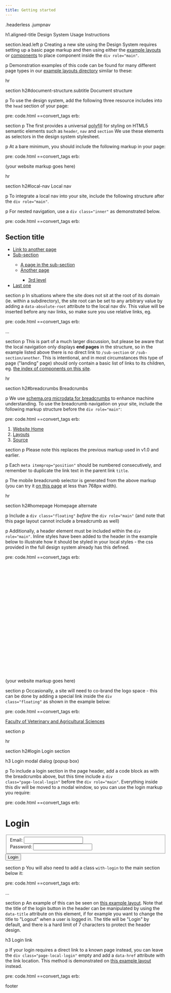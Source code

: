```yaml
---
title: Getting started
---
```

.headerless
.jumpnav

h1.aligned-title Design System Usage Instructions

section.lead.left
  p Creating a new site using the Design System requires setting up a basic page markup and then using either the <a href="/layouts">example layouts</a> or <a href="/components">components</a> to place component inside the <code>div role="main"</code>.

p Demonstration examples of this code can be found for many different page types in our <a href="/layouts">example layouts directory</a> similar to these:

hr

section
  h2#document-structure.subtitle Document structure

  p To use the design system, add the following three resource includes into the <code>head</code> section of your page:

pre: code.html
  ==convert_tags
    erb:
      <!--[if lt IE 9]><script src="//oss.maxcdn.com/libs/html5shiv/3.7.0/html5shiv.js"></script><![endif]-->
      <link rel="stylesheet" href="//d2h9b02ioca40d.cloudfront.net/<%=opts[:version]%>/uom.css">
      <script src="//d2h9b02ioca40d.cloudfront.net/<%=opts[:version]%>/uom.js"></script>

section
  p The first provides a universal <abbr title="Reproduce modern functionality in older browser">polyfill</abbr> for styling on HTML5 semantic elements such as <code>header</code>, <code>nav</code> and <code>section</code> We use these elements as selectors in the design system stylesheet.

  p At a bare minimum, you should include the following markup in your page:

pre: code.html
  ==convert_tags
    erb:
      <!DOCTYPE html>
      <html lang="en" class="no-js">
      <head>
        <meta charset="utf-8" />
        <meta content="width=device-width, initial-scale=1.0" name="viewport" />
        <meta content="IE=edge" http-equiv="X-UA-Compatible" />
        <title> (any page title) </title>
        <!--[if lt IE 9]><script src="//oss.maxcdn.com/libs/html5shiv/3.7.0/html5shiv.js"></script><![endif]-->
        <link rel="stylesheet" href="//d2h9b02ioca40d.cloudfront.net/<%=opts[:version]%>/uom.css">
        <script src="//d2h9b02ioca40d.cloudfront.net/<%=opts[:version]%>/uom.js"></script>
      </head>
      <body>
        <div class="uomcontent">
          <div class="page-inner">
            <div role="main">
              (your website markup goes here)
            </div>
          </div>
        </div>
      </body>
      </html>

hr

section
  h2#local-nav Local nav

  p To integrate a local nav into your site, include the following structure after the <code>div role="main"</code>.

  p For nested navigation, use a <code>div class="inner"</code> as demonstrated below.

pre: code.html
  ==convert_tags
    erb:
      <div class="no-js" id="sitemap" role="navigation">
        <h2>Section title</h2>
        <ul>
          <li>
            <a href="/another">Link to another page</a>
          </li>
          <li>
            <a href="/sub-section">Sub-section</a>
            <div class="inner">
              <ul>
                <li>
                  <a href="/sub-section/a-page">A page in the sub-section</a>
                </li>
                <li>
                  <a href="/sub-section/another">Another page</a>
                  <div class="inner">
                    <ul>
                      <li>
                        <a href="/sub-section/another/another">3rd level</a>
                      </li>
                    </ul>
                  </div>
                </li>
              </ul>
            </div>
          </li>
          <li><a href="/last-one">Last one</a></li>
        </ul>
      </div>

section
  p In situations where the site does not sit at the root of its domain (ie. within a subdirectory), the site root can be set to any arbitrary value by adding a <code>data-absolute-root</code> attribute to the local nav div. This value will be inserted before any nav links, so make sure you use relative links, eg.

pre: code.html
  ==convert_tags
    erb:
      <div class="no-js" id="sitemap" role="navigation" data-absolute-root="/sitehome">
      ...
      </div>

section
  p This is part of a much larger discussion, but please be aware that the local navigation only displays <strong>end pages</strong> in the structure, so in the example listed above there is no direct link to <code>/sub-section</code> or <code>/sub-section/another</code>. This is intentional, and in most circumstances this type of page ("landing" page) should only contain a basic list of links to its children, eg. <a href="/components">the index of components on this site</a>.

hr

section
  h2#breadcrumbs Breadcrumbs

  p We use <a href="http://schema.org/itemListElement">schema.org microdata for breadcrumbs</a> to enhance machine understanding. To use the breadcrumb navigation on your site, include the following markup structure before the <code>div role="main"</code>:

pre: code.html
  ==convert_tags
    erb:
      <ol class="page-local-history" itemscope="" itemtype="http://schema.org/BreadcrumbList">
        <li class="root" itemprop="itemListElement" itemscope="" itemtype="http://schema.org/ListItem">
          <a href="/" title="Website Home" itemprop="item">
            <span itemprop="name">Website Home</span>
          </a>
          <meta content="1" itemprop="position" />
        </li>
        <li itemprop="itemListElement" itemscope="" itemtype="http://schema.org/ListItem">
          <a href="/layouts" itemprop="item" title="Layouts">
            <span itemprop="name">Layouts</span>
          </a>
          <meta content="2" itemprop="position" />
        </li>
        <li class="last" itemprop="itemListElement" itemscope="" itemtype="http://schema.org/ListItem">
          <a href="" itemprop="item" title="Source">
            <span itemprop="name">Source</span>
          </a>
          <meta content="3" itemprop="position" />
        </li>
      </ol>

section
  p Please note this replaces the previous markup used in v1.0 and earlier.

  p Each <code>meta itemprop="position"</code> should be numbered consecutively, and remember to duplicate the link text in the parent link <code>title</code>.

  p The mobile breadcrumb selector is generated from the above markup (you can try it <a href="#top">on this page</a> at less than 768px width).

hr

section
  h2#homepage Homepage alternate

  p Include a <code>div class="floating"</code> *before* the <code>div role="main"</code> (and note that this page layout cannot include a breadcrumb as well)

  p Additionally, a header element must be included within the <code>div role="main"</code>. Inline styles have been added to the header in the example below to illustrate how it should be styled in your local styles - the css provided in the full design system already has this defined.

pre: code.html
  ==convert_tags
    erb:
      <div class="floating"></div>
      <div role="main">
        <header style="background-image:url(//d2h9b02ioca40d.cloudfront.net/templates/0.1/components/globals/bg-banner-2edd2279a97e316344e7831983ef6868.jpg);background-size:cover;min-height:300px"></header>
        (your website markup goes here)
      </div>

section
  p Occasionally, a site will need to co-brand the logo space - this can be done by adding a special link inside the <code>div class="floating"</code> as shown in the example below:

pre: code.html
  ==convert_tags
    erb:
      <div class="floating">
        <a class="page-header-home" href="/">Faculty of Veterinary and Agricultural Sciences</a>
      </div>

section
  p
    <img src="/assets/fvas-header.jpg" alt="">

hr

section
  h2#login Login section

  h3 Login modal dialog (popup box)

  p To include a login section in the page header, add a code block as with the breadcrumbs above, but this time include a <code>div class="page-local-login"</code> before the <code>div role="main"</code>. Everything inside this div will be moved to a modal window, so you can use the login markup you require:

pre: code.html
  ==convert_tags
    erb:
      <div class="page-local-login">
        <h1>
          Login
        </h1>
        <form action="" data-validate="" method="post">
          <fieldset>
            <div>
              <label data-required="true" for="f-email">Email: </label><input aria-required="true" data-error="Please enter a valid email." data-pattern="email" id="f-email" name="f[email]" type="email" />
            </div>
            <div>
              <label data-required="true" for="f-password">Password: </label><input aria-required="true" data-error="Please enter your password." id="f-password" name="f[password]" type="password" />
            </div>
          </fieldset>
          <footer>
            <input type="submit" value="Login" />
          </footer>
        </form>
      </div>

section
  p You will also need to add a class <code>with-login</code> to the main section below it:

pre: code.html
  ==convert_tags
    erb:
      <div role="main" class="with-login">
        ...

section
  p An example of this can be seen on <a href="/layouts/with-login">this example layout</a>. Note that the title of the login button in the header can be manipulated by using the <code>data-title</code> attribute on this element, if for example you want to change the title to "Logout" when a user is logged in. The title will be "Login" by default, and there is a hard limit of 7 characters to protect the header design.

  h3 Login link

  p If your login requires a direct link to a known page instead, you can leave the <code>div class="page-local-login"</code> empty and add a <code>data-href</code> attribute with the link location. This method is demonstrated on <a href="/layouts/with-login-link">this example layout</a> instead.

pre: code.html
  ==convert_tags
    erb:
      <div class="page-local-login" data-href="/login"></div>

footer
